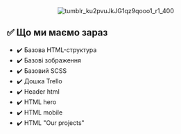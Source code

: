 <div align="center">
  <img src="https://github.com/user-attachments/assets/7fc9510a-ff11-40d4-8330-98bdcb1ce601" alt="tumblr_ku2pvuJkJG1qz9qooo1_r1_400">
</div>


## ✅ Що ми маємо зараз
  - ✔️ Базова HTML-структура
  - ✔️ Базові зображення  
  - ✔️ Базовий SCSS
  - ✔️ Дошка Trello
  - ✔️ Header html
  - ✔️ HTML hero
  - ✔️ HTML mobile
  - ✔️ HTML "Our projects"
